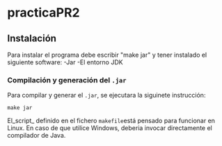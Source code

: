 # practicaPR2
## Instalación
Para instalar el programa debe escribir "make jar" y tener instalado el siguiente software:
-Jar
-El entorno JDK
### Compilación y generación del `.jar`
Para compilar y generar el `.jar`, se ejecutara la siguinete instrucción: 
```console
make jar
```
El_script_ definido en el fichero `makefile`está pensado para funcionar en Linux. En caso de que utilice Windows, deberia invocar directamente el compilador de Java.
